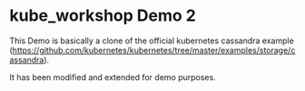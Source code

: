 # kube_workshop Demo 2

This Demo is basically a clone of the official kubernetes cassandra example (https://github.com/kubernetes/kubernetes/tree/master/examples/storage/cassandra).

It has been modified and extended for demo purposes.
